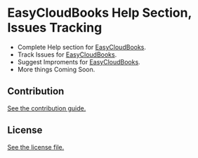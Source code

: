 
# EasyCloudBooks Help Section, Issues Tracking


* Complete Help section for [EasyCloudBooks](https://www.fammeo.in).
* Track Issues for [EasyCloudBooks](https://www.fammeo.in).
* Suggest Improments for [EasyCloudBooks](https://www.fammeo.in).
* More things Coming Soon.

## Contribution

[See the contribution guide.](./CONTRIBUTING.md)

## License

[See the license file.](./LICENSE.md)
